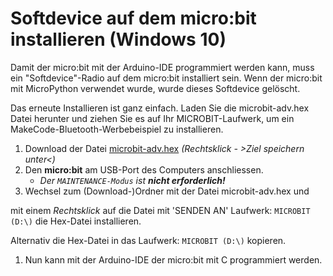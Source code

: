 # Softdevice auf dem micro:bit installieren (Windows 10)

Damit der micro:bit mit der Arduino-IDE programmiert werden kann, muss ein "Softdevice"-Radio auf dem micro:bit installiert sein. Wenn der micro:bit mit MicroPython verwendet wurde, wurde dieses Softdevice gelöscht.

Das erneute Installieren ist ganz einfach. Laden Sie die microbit-adv.hex Datei herunter und ziehen Sie es auf Ihr MICROBIT-Laufwerk, um ein MakeCode-Bluetooth-Werbebeispiel zu installieren.

1. Download der Datei [microbit-adv.hex](microbit-adv.hex) _(Rechtsklick - >Ziel speichern unter<)_
1. Den **micro:bit** am USB-Port des Computers anschliessen. 
    - _Der `MAINTENANCE-Modus` ist **nicht erforderlich!**_
1.  Wechsel zum (Download-)Ordner mit der Datei microbit-adv.hex und 

mit einem _Rechtsklick_ auf die Datei mit 'SENDEN AN' Laufwerk: `MICROBIT (D:\)` die Hex-Datei installieren. 

Alternativ die Hex-Datei in das Laufwerk: `MICROBIT (D:\)` kopieren.
1. Nun kann mit der Arduino-IDE der micro:bit mit C programmiert werden.

